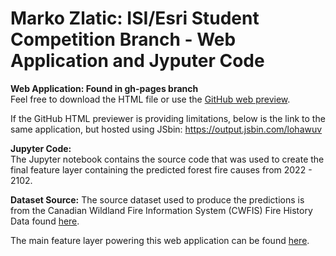 # Marko Zlatic: ISI/Esri Student Competition Branch - Web Application and Jyputer Code

**Web Application: Found in gh-pages branch**<br/>
Feel free to download the HTML file or use the [GitHub web preview](https://htmlpreview.github.io/?https://github.com/mzlatic1/MZ_ISI_Esri_Student_Competition/blob/gh-pages/isi_cmp_html.html).

If the GitHub HTML previewer is providing limitations, below is the link to the same application, but hosted using JSbin:
https://output.jsbin.com/lohawuv

**Jupyter Code:**<br/>The Jupyter notebook contains the source code that was used to create the final feature layer containing the predicted forest fire causes from 2022 - 2102.

**Dataset Source:**
The source dataset used to produce the predictions is from the Canadian Wildland Fire Information System (CWFIS) Fire History Data found [here]("https://cwfis.cfs.nrcan.gc.ca/datamart").

The main feature layer powering this web application can be found [here]("https://services1.arcgis.com/0MSEUqKaxRlEPj5g/ArcGIS/rest/services/Forest_Fire_Prediction_in_Canada_8_Years/FeatureServer").
